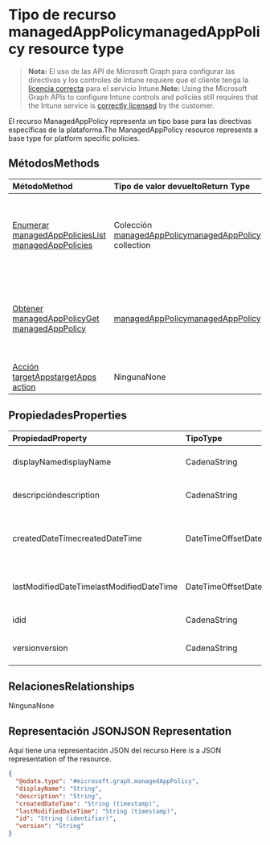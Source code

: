 # <a name="managedapppolicy-resource-type"></a><span data-ttu-id="f644c-101">Tipo de recurso managedAppPolicy</span><span class="sxs-lookup"><span data-stu-id="f644c-101">managedAppPolicy resource type</span></span>

> <span data-ttu-id="f644c-102">**Nota:** El uso de las API de Microsoft Graph para configurar las directivas y los controles de Intune requiere que el cliente tenga la [licencia correcta](https://go.microsoft.com/fwlink/?linkid=839381) para el servicio Intune.</span><span class="sxs-lookup"><span data-stu-id="f644c-102">**Note:** Using the Microsoft Graph APIs to configure Intune controls and policies still requires that the Intune service is [correctly licensed](https://go.microsoft.com/fwlink/?linkid=839381) by the customer.</span></span>

<span data-ttu-id="f644c-103">El recurso ManagedAppPolicy representa un tipo base para las directivas específicas de la plataforma.</span><span class="sxs-lookup"><span data-stu-id="f644c-103">The ManagedAppPolicy resource represents a base type for platform specific policies.</span></span>
## <a name="methods"></a><span data-ttu-id="f644c-104">Métodos</span><span class="sxs-lookup"><span data-stu-id="f644c-104">Methods</span></span>
|<span data-ttu-id="f644c-105">Método</span><span class="sxs-lookup"><span data-stu-id="f644c-105">Method</span></span>|<span data-ttu-id="f644c-106">Tipo de valor devuelto</span><span class="sxs-lookup"><span data-stu-id="f644c-106">Return Type</span></span>|<span data-ttu-id="f644c-107">Descripción</span><span class="sxs-lookup"><span data-stu-id="f644c-107">Description</span></span>|
|:---|:---|:---|
|[<span data-ttu-id="f644c-108">Enumerar managedAppPolicies</span><span class="sxs-lookup"><span data-stu-id="f644c-108">List managedAppPolicies</span></span>](../api/intune_mam_managedapppolicy_list.md)|<span data-ttu-id="f644c-109">Colección [managedAppPolicy](../resources/intune_mam_managedapppolicy.md)</span><span class="sxs-lookup"><span data-stu-id="f644c-109">[managedAppPolicy](../resources/intune_mam_managedapppolicy.md) collection</span></span>|<span data-ttu-id="f644c-110">Enumere las propiedades y las relaciones de los objetos [managedAppPolicy](../resources/intune_mam_managedapppolicy.md).</span><span class="sxs-lookup"><span data-stu-id="f644c-110">List properties and relationships of the [managedAppPolicy](../resources/intune_mam_managedapppolicy.md) objects.</span></span>|
|[<span data-ttu-id="f644c-111">Obtener managedAppPolicy</span><span class="sxs-lookup"><span data-stu-id="f644c-111">Get managedAppPolicy</span></span>](../api/intune_mam_managedapppolicy_get.md)|[<span data-ttu-id="f644c-112">managedAppPolicy</span><span class="sxs-lookup"><span data-stu-id="f644c-112">managedAppPolicy</span></span>](../resources/intune_mam_managedapppolicy.md)|<span data-ttu-id="f644c-113">Incluya en una lista las propiedades y las relaciones de los objetos [managedAppPolicy](../resources/intune_mam_managedapppolicy.md).</span><span class="sxs-lookup"><span data-stu-id="f644c-113">Read properties and relationships of the [managedAppPolicy](../resources/intune_mam_managedapppolicy.md) object.</span></span>|
|[<span data-ttu-id="f644c-114">Acción targetApps</span><span class="sxs-lookup"><span data-stu-id="f644c-114">targetApps action</span></span>](../api/intune_mam_managedapppolicy_targetapps.md)|<span data-ttu-id="f644c-115">Ninguna</span><span class="sxs-lookup"><span data-stu-id="f644c-115">None</span></span>|<span data-ttu-id="f644c-116">Todavía no documentado</span><span class="sxs-lookup"><span data-stu-id="f644c-116">Not yet documented</span></span>|

## <a name="properties"></a><span data-ttu-id="f644c-117">Propiedades</span><span class="sxs-lookup"><span data-stu-id="f644c-117">Properties</span></span>
|<span data-ttu-id="f644c-118">Propiedad</span><span class="sxs-lookup"><span data-stu-id="f644c-118">Property</span></span>|<span data-ttu-id="f644c-119">Tipo</span><span class="sxs-lookup"><span data-stu-id="f644c-119">Type</span></span>|<span data-ttu-id="f644c-120">Descripción</span><span class="sxs-lookup"><span data-stu-id="f644c-120">Description</span></span>|
|:---|:---|:---|
|<span data-ttu-id="f644c-121">displayName</span><span class="sxs-lookup"><span data-stu-id="f644c-121">displayName</span></span>|<span data-ttu-id="f644c-122">Cadena</span><span class="sxs-lookup"><span data-stu-id="f644c-122">String</span></span>|<span data-ttu-id="f644c-123">Nombre para mostrar de la directiva.</span><span class="sxs-lookup"><span data-stu-id="f644c-123">Policy display name.</span></span>|
|<span data-ttu-id="f644c-124">descripción</span><span class="sxs-lookup"><span data-stu-id="f644c-124">description</span></span>|<span data-ttu-id="f644c-125">Cadena</span><span class="sxs-lookup"><span data-stu-id="f644c-125">String</span></span>|<span data-ttu-id="f644c-126">La descripción de la directiva.</span><span class="sxs-lookup"><span data-stu-id="f644c-126">The policy's description.</span></span>|
|<span data-ttu-id="f644c-127">createdDateTime</span><span class="sxs-lookup"><span data-stu-id="f644c-127">createdDateTime</span></span>|<span data-ttu-id="f644c-128">DateTimeOffset</span><span class="sxs-lookup"><span data-stu-id="f644c-128">DateTimeOffset</span></span>|<span data-ttu-id="f644c-129">La fecha y la hora de creación de la directiva.</span><span class="sxs-lookup"><span data-stu-id="f644c-129">The date and time the policy was created.</span></span>|
|<span data-ttu-id="f644c-130">lastModifiedDateTime</span><span class="sxs-lookup"><span data-stu-id="f644c-130">lastModifiedDateTime</span></span>|<span data-ttu-id="f644c-131">DateTimeOffset</span><span class="sxs-lookup"><span data-stu-id="f644c-131">DateTimeOffset</span></span>|<span data-ttu-id="f644c-132">Última vez que se modificó la directiva.</span><span class="sxs-lookup"><span data-stu-id="f644c-132">Last time the policy was modified.</span></span>|
|<span data-ttu-id="f644c-133">id</span><span class="sxs-lookup"><span data-stu-id="f644c-133">id</span></span>|<span data-ttu-id="f644c-134">Cadena</span><span class="sxs-lookup"><span data-stu-id="f644c-134">String</span></span>|<span data-ttu-id="f644c-135">Clave de la entidad.</span><span class="sxs-lookup"><span data-stu-id="f644c-135">Key of the entity.</span></span>|
|<span data-ttu-id="f644c-136">version</span><span class="sxs-lookup"><span data-stu-id="f644c-136">version</span></span>|<span data-ttu-id="f644c-137">Cadena</span><span class="sxs-lookup"><span data-stu-id="f644c-137">String</span></span>|<span data-ttu-id="f644c-138">Versión de la entidad.</span><span class="sxs-lookup"><span data-stu-id="f644c-138">Version of the entity.</span></span>|

## <a name="relationships"></a><span data-ttu-id="f644c-139">Relaciones</span><span class="sxs-lookup"><span data-stu-id="f644c-139">Relationships</span></span>
<span data-ttu-id="f644c-140">Ninguna</span><span class="sxs-lookup"><span data-stu-id="f644c-140">None</span></span>
## <a name="json-representation"></a><span data-ttu-id="f644c-141">Representación JSON</span><span class="sxs-lookup"><span data-stu-id="f644c-141">JSON Representation</span></span>
<span data-ttu-id="f644c-142">Aquí tiene una representación JSON del recurso.</span><span class="sxs-lookup"><span data-stu-id="f644c-142">Here is a JSON representation of the resource.</span></span>
<!--{
  "blockType": "resource",
  "baseType": "microsoft.graph.entity",
  "keyProperty": "id",
  "@odata.type": "microsoft.graph.managedAppPolicy"
}-->
``` json
{
  "@odata.type": "#microsoft.graph.managedAppPolicy",
  "displayName": "String",
  "description": "String",
  "createdDateTime": "String (timestamp)",
  "lastModifiedDateTime": "String (timestamp)",
  "id": "String (identifier)",
  "version": "String"
}
```








